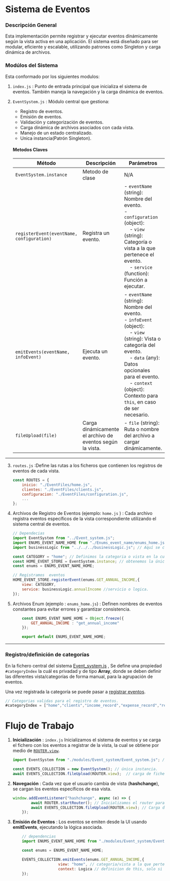 # Sistema de Eventos

### Descripción General

Esta implementación permite registrar y ejecutar eventos dinámicamente según la vista activa en una aplicación. El sistema está diseñado para ser modular, eficiente y escalable, utilizando patrones como Singleton y carga dinámica de archivos.

### Modúlos del Sistema

Esta conformado por los siguientes modulos:

1. `index.js` : Punto de entrada principal que inicializa el sistema de eventos. También maneja la navegación y la carga dinámica de eventos.

2. `EventSystem.js` : Módulo central que gestiona: 

    - Registro de eventos.
    - Emisión de eventos.
    - Validación y categorización de eventos.
    - Carga dinámica de archivos asociados con cada vista.
    - Manejo de un estado centralizado.
    - Unica instancia(Patrón Singleton).

    #### Metodos Claves

    | **Método**               | **Descripción**                                                                                                                                          | **Parámetros**                                                                                                                                                                                                                           | **Restricciones/Lógica**                                                                                                      |
    |--------------------------|----------------------------------------------------------------------------------------------------------------------------------------------------------|------------------------------------------------------------------------------------------------------------------------------------------------------------------------------------------------------------------------------------------|-------------------------------------------------------------------------------------------------------------------------------|
    | `EventSystem.instance` | Metodo de clase | N/A | Obtiene la instancia global al sistema.
    | `registerEvent(eventName, configuration)` | Registra un evento.                                                                                                                                       | - `eventName` (string): Nombre del evento.<br>- `configuration` (object):<br> &nbsp;&nbsp;&nbsp;&nbsp;- `view` (string): Categoría o vista a la que pertenece el evento.<br> &nbsp;&nbsp;&nbsp;&nbsp;- `service` (function): Función a ejecutar. | - `eventName` y `view` deben ser strings alfabéticos en minúsculas  y sin espacios.<br>- No se permiten eventos duplicados.                              |
    | `emitEvents(eventName, infoEvent)`         | Ejecuta un evento.                                                                                                                                       | - `eventName` (string): Nombre del evento.<br>- `infoEvent` (object):<br> &nbsp;&nbsp;&nbsp;&nbsp;- `view` (string): Vista o categoría del evento.<br> &nbsp;&nbsp;&nbsp;&nbsp;- `data` (any): Datos opcionales para el evento.<br> &nbsp;&nbsp;&nbsp;&nbsp;- `context` (object): Contexto para `this`, en caso de ser necesario. | - `eventName` y `view` deben ser strings alfabéticos en minúsculas  y sin espacios.<br>- No se permiten eventos duplicados.                                                                                                             |
    | `fileUpload(file)`                         | Carga dinámicamente el archivo de eventos según la vista.                                                                                                | - `file` (string): Ruta o nombre del archivo a cargar dinámicamente.                                                                                                                                                                     | Usa `import()` para cargar únicamente los eventos necesarios.                                                                |
----

3. `routes.js` :Define las rutas a los ficheros que contienen los registros de eventos de cada vista.

    ```js
    const ROUTES = {
        inicio: "./EventFiles/home.js",
        clientes: "./EventFiles/clients.js",
        configuracion: "./EventFiles/configuration.js",
        ...
    };
    ```

4. <a name="registro-de-eventos"></a>Archivos de Registro de Eventos (ejemplo:  `home.js` ) : Cada archivo registra eventos específicos de la vista correspondiente utilizando el sistema central de eventos.

    ```js
    // Dependecias
    import EventSystem from "../Event_system.js";
    import ENUMS_EVENT_NAME_HOME from "./Enums_event_name/enums_home.js"; // nombres de eventos.
    import businessLogic from "../../../businessLogic.js"; // Aquí se carga la lógica de negocio(archivo de prueba). 

    const CATEGORY = "home"; // Definimos la categoria o vista en la cuál se van a registrar los eventos en el sistema.
    const HOME_EVENT_STORE = EventSystem.instance; // obtenemos la única instancia al sistema de eventos.
    const enums = ENUMS_EVENT_NAME_HOME;

    // Registramos  eventos
    HOME_EVENT_STORE.registerEvent(enums.GET_ANNUAL_INCOME,{
        view: CATEGORY, 
        service: businessLogic.annualIncome //servicio o logica.
    });
    ```


5. Archivos Enum (ejemplo : `enums_home.js`) : Definen nombres de eventos constantes para evitar errores y garantizar consistencia.

    ```js
        const ENUMS_EVENT_NAME_HOME = Object.freeze({
            GET_ANNUAL_INCOME : "get_annual_income"
        });

        export default ENUMS_EVENT_NAME_HOME;
    ```

----

### Registro/definición de categorías

En la fichero central del sistema [Event_system.js](../js/modules/Event_system/Event_system.js) , Se define una propiedad  `#categoryIndex`  la cuál es privadad y de tipo **Array**, donde se deben definir las diferentes vista/categorías de forma manual, para la agrupación de eventos. 

Una vez registrada la categoría se puede pasar a [registrar eventos](#registro-de-eventos).

```js
// Categorias validas para el registro de eventos.
#categoryIndex = ["home","clients","income_record","expense_record","reminder","account","configuration"];
```

# Flujo de Trabajo

1. **Inicialización** : `index.js` Inicializamos  el sistema de eventos  y se carga el fichero con los eventos a registrar de la vista, la cual se obtiene por medio de [`ROUTER.view`]().

    ```js
    import EventSystem from "./modules/Event_system/Event_system.js"; // sistema de eventos.

    const EVENTS_COLLECTION = new EventSystem(); // única instancia.
    await EVENTS_COLLECTION.fileUpload(ROUTER.view);  // carga de fichero.
    ```

2. **Navegación** : Cada vez que el usuario cambia de vista (**hashchange**), se cargan los eventos específicos de esa vista.

    ```js
    window.addEventListener("hashchange", async (e) => {
            await ROUTER.startRouter(); // Inicializamos el router para obtener la nueva vista.
            await EVENTS_COLLECTION.fileUpload(ROUTER.view); // Carga de fichero que contienen los eventos de la vista solicitada.
        });
    ```

3. **Emisión de Eventos** : Los eventos se emiten desde la UI usando **emitEvents**, ejecutando la lógica asociada.

    ```js
        // dependencias
        import ENUMS_EVENT_NAME_HOME from "./modules/Event_system/EventFiles/Enums_event_name/enums_home.js"; // nombre de eventos, cada fichero tiene su propio enums.

        const enums = ENUMS_EVENT_NAME_HOME;

        EVENTS_COLLECTION.emitEvents(enums.GET_ANNUAL_INCOME,{
                        view: "home", // categoria/vista a la que pertenece dicho evento
                        context: Logica // definicion de this, solo si es necesario (opcional).
        });
    ```



































